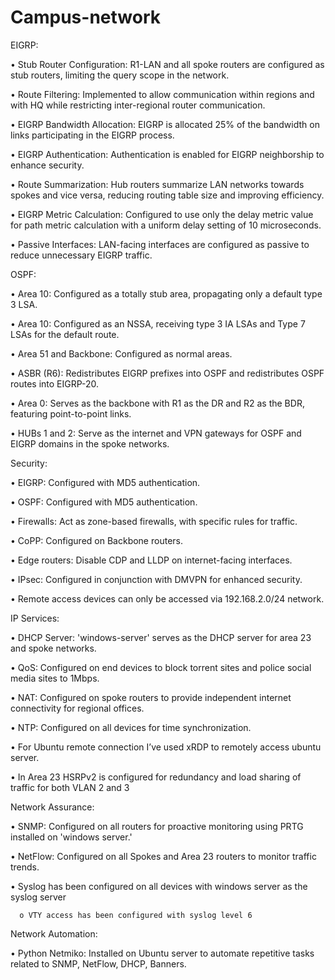 # Campus-network

EIGRP:

•	Stub Router Configuration: R1-LAN and all spoke routers are configured as stub routers, limiting the query scope in the network.

•	Route Filtering: Implemented to allow communication within regions and with HQ while restricting inter-regional router communication.

•	EIGRP Bandwidth Allocation: EIGRP is allocated 25% of the bandwidth on links participating in the EIGRP process.

•	EIGRP Authentication: Authentication is enabled for EIGRP neighborship to enhance security.

•	Route Summarization: Hub routers summarize LAN networks towards spokes and vice versa, reducing routing table size and improving efficiency.

•	EIGRP Metric Calculation: Configured to use only the delay metric value for path metric calculation with a uniform delay setting of 10 microseconds.

•	Passive Interfaces: LAN-facing interfaces are configured as passive to reduce unnecessary EIGRP traffic.


OSPF:


•	Area 10: Configured as a totally stub area, propagating only a default type 3 LSA.

•	Area 10: Configured as an NSSA, receiving type 3 IA LSAs and Type 7 LSAs for the default route.

•	Area 51 and Backbone: Configured as normal areas.

•	ASBR (R6): Redistributes EIGRP prefixes into OSPF and redistributes OSPF routes into EIGRP-20.

•	Area 0: Serves as the backbone with R1 as the DR and R2 as the BDR, featuring point-to-point links.

•	HUBs 1 and 2: Serve as the internet and VPN gateways for OSPF and EIGRP domains in the spoke networks.



Security:

•	EIGRP: Configured with MD5 authentication.

•	OSPF: Configured with MD5 authentication.

•	Firewalls: Act as zone-based firewalls, with specific rules for traffic.

•	CoPP: Configured on Backbone routers.

•	Edge routers: Disable CDP and LLDP on internet-facing interfaces.

•	IPsec: Configured in conjunction with DMVPN for enhanced security.

•	Remote access devices can only be accessed via 192.168.2.0/24 network.


IP Services:

•	DHCP Server: 'windows-server' serves as the DHCP server for area 23 and spoke networks.

•	QoS: Configured on end devices to block torrent sites and police social media sites to 1Mbps.

•	NAT: Configured on spoke routers to provide independent internet connectivity for regional offices.

•	NTP: Configured on all devices for time synchronization.

•	For Ubuntu remote connection I’ve used xRDP to remotely access ubuntu server.

•	In Area 23 HSRPv2 is configured for redundancy and load sharing of traffic for both VLAN 2 and 3


Network Assurance:

•	SNMP: Configured on all routers for proactive monitoring using PRTG installed on 'windows server.'

•	NetFlow: Configured on all Spokes and Area 23 routers to monitor traffic trends.

•	Syslog has been configured on all devices with windows server as the syslog server

      o	VTY access has been configured with syslog level 6

Network Automation:

•	Python Netmiko: Installed on Ubuntu server to automate repetitive tasks related to SNMP, NetFlow, DHCP, Banners.
